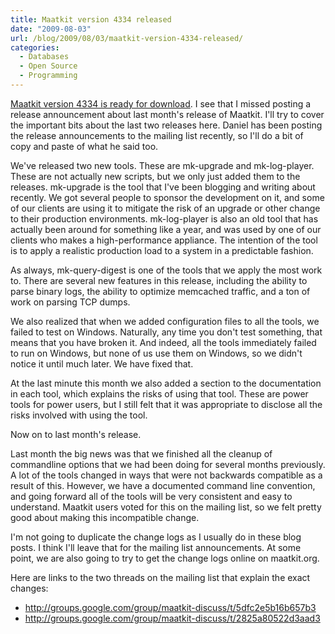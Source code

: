 ```yaml
---
title: Maatkit version 4334 released
date: "2009-08-03"
url: /blog/2009/08/03/maatkit-version-4334-released/
categories:
  - Databases
  - Open Source
  - Programming
---
```

[Maatkit version 4334 is ready for download][1]. I see that I missed posting a release announcement about last month's release of Maatkit. I'll try to cover the important bits about the last two releases here. Daniel has been posting the release announcements to the mailing list recently, so I'll do a bit of copy and paste of what he said too.

We've released two new tools. These are mk-upgrade and mk-log-player. These are not actually new scripts, but we only just added them to the releases. mk-upgrade is the tool that I've been blogging and writing about recently. We got several people to sponsor the development on it, and some of our clients are using it to mitigate the risk of an upgrade or other change to their production environments. mk-log-player is also an old tool that has actually been around for something like a year, and was used by one of our clients who makes a high-performance appliance. The intention of the tool is to apply a realistic production load to a system in a predictable fashion.

As always, mk-query-digest is one of the tools that we apply the most work to. There are several new features in this release, including the ability to parse binary logs, the ability to optimize memcached traffic, and a ton of work on parsing TCP dumps.

We also realized that when we added configuration files to all the tools, we failed to test on Windows. Naturally, any time you don't test something, that means that you have broken it. And indeed, all the tools immediately failed to run on Windows, but none of us use them on Windows, so we didn't notice it until much later. We have fixed that.

At the last minute this month we also added a section to the documentation in each tool, which explains the risks of using that tool. These are power tools for power users, but I still felt that it was appropriate to disclose all the risks involved with using the tool.

Now on to last month's release.

Last month the big news was that we finished all the cleanup of commandline options that we had been doing for several months previously. A lot of the tools changed in ways that were not backwards compatible as a result of this. However, we have a documented command line convention, and going forward all of the tools will be very consistent and easy to understand. Maatkit users voted for this on the mailing list, so we felt pretty good about making this incompatible change.

I'm not going to duplicate the change logs as I usually do in these blog posts. I think I'll leave that for the mailing list announcements. At some point, we are also going to try to get the change logs online on maatkit.org.

Here are links to the two threads on the mailing list that explain the exact changes:

*   <http://groups.google.com/group/maatkit-discuss/t/5dfc2e5b16b657b3>
*   <http://groups.google.com/group/maatkit-discuss/t/2825a80522d3aad3>

 [1]: http://code.google.com/p/maatkit/downloads/list
